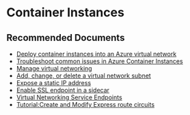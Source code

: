<properties
	pageTitle="container instances"
	description="container instances common solutions"
	service="microsoft.containerinstances"
	resource="containergroups"
	authors="ChiragPavecha"
	ms.author="chiragpa"
	displayOrder=""
	selfHelpType="generic"
	supportTopicIds="32588398"
	resourceTags=""
	productPesIds="16326"
	cloudEnvironments="public, Fairfax, usnat, ussec"
	articleId="compute-containerinstances-connectivity-network-connectivity-problems"
	ownershipId="compute-containerinstances-cs"
/>

# Container Instances

## **Recommended Documents**

* [Deploy container instances into an Azure virtual network](https://docs.microsoft.com/azure/container-instances/container-instances-vnet)<br>
* [Troubleshoot common issues in Azure Container Instances](https://docs.microsoft.com/azure/container-instances/container-instances-troubleshooting)<br>
* [Manage virtual networking](https://docs.microsoft.com/azure/virtual-network/manage-virtual-network)<br>
* [Add, change, or delete a virtual network subnet](https://docs.microsoft.com/azure/virtual-network/virtual-network-manage-subnet)<br>
* [Expose a static IP address](https://docs.microsoft.com/azure/container-instances/container-instances-application-gateway)<br>
* [Enable SSL endpoint in a sidecar](https://docs.microsoft.com/azure/container-instances/container-instances-container-group-ssl)<br>
* [Virtual Networking Service Endpoints](https://docs.microsoft.com/azure/virtual-network/virtual-network-service-endpoints-overview)<br>
* [Tutorial:Create and Modify Express route circuits](https://docs.microsoft.com/azure/expressroute/expressroute-howto-circuit-portal-resource-manager)<br>
